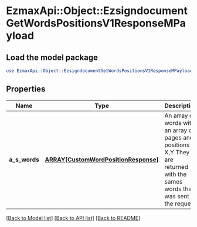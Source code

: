 # EzmaxApi::Object::EzsigndocumentGetWordsPositionsV1ResponseMPayload

## Load the model package
```perl
use EzmaxApi::Object::EzsigndocumentGetWordsPositionsV1ResponseMPayload;
```

## Properties
Name | Type | Description | Notes
------------ | ------------- | ------------- | -------------
**a_s_words** | [**ARRAY[CustomWordPositionResponse]**](CustomWordPositionResponse.md) | An array of words with an array of pages and positions X,Y  They are returned with the sames words that was sent in the request. | 

[[Back to Model list]](../README.md#documentation-for-models) [[Back to API list]](../README.md#documentation-for-api-endpoints) [[Back to README]](../README.md)


